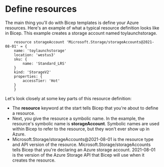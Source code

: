 # Define resources

The main thing you'll do with Bicep templates is define your Azure resources. Here's an example of what a typical resource definition looks like in Bicep. This example creates a storage account named toylaunchstorage.

        resource storageAccount 'Microsoft.Storage/storageAccounts@2021-08-01' = {
        name: 'toylaunchstorage'
        location: 'westus3'
        sku: {
            name: 'Standard_LRS'
        }
        kind: 'StorageV2'
        properties: {
            accessTier: 'Hot'
        }
        }

Let's look closely at some key parts of this resource definition:

- The <b>resource</b> keyword at the start tells Bicep that you're about to define a resource.
- Next, you give the resource a symbolic name. In the example, the resource's symbolic name is <b>storageAccount</b>. Symbolic names are used within Bicep to refer to the resource, but they won't ever show up in Azure.
- Microsoft.Storage/storageAccounts@2021-08-01 is the resource type and API version of the resource. Microsoft.Storage/storageAccounts tells Bicep that you're declaring an Azure storage account. 2021-08-01 is the version of the Azure Storage API that Bicep will use when it creates the resource.